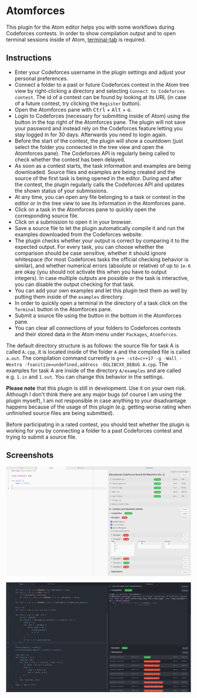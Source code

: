 # Atomforces

This plugin for the Atom editor helps you with some workflows during Codeforces contests.
In order to show compilation output and to open terminal sessions inside of Atom, [terminal-tab](https://atom.io/packages/terminal-tab) is required.

## Instructions

- Enter your Codeforces username in the plugin settings and adjust your personal preferences.
- Connect a folder to a past or future Codeforces contest in the Atom tree view by right-clicking a directory and selecting `Connect to Codeforces contest`. The id of a contest can be found by looking at its URL (in case of a future contest, try clicking the `Register` button).
- Open the Atomforces pane with <kbd>Ctrl</kbd> + <kbd>Alt</kbd> + <kbd>o</kbd>.
- Login to Codeforces (necessary for submitting inside of Atom) using the button in the top right of the Atomforces pane. The plugin will not save your password and instead rely on the Codeforces feature letting you stay logged in for 30 days. Afterwards you need to login again.
- Before the start of the contest, the plugin will show a countdown (just select the folder you connected in the tree view and open the Atomforces pane). The Codeforces API is regularly being called to check whether the contest has been delayed.
- As soon as a contest starts, the task information and examples are being downloaded. Source files and examples are being created and the source of the first task is being opened in the editor. During and after the contest, the plugin regularly calls the Codeforces API and updates the shown status of your submissions.
- At any time, you can open any file belonging to a task or contest in the editor or in the tree view to see its information in the Atomforces pane.
- Click on a task in the Atomforces pane to quickly open the corresponding source file.
- Click on a submission to open it in your browser.
- Save a source file to let the plugin automatically compile it and run the examples downloaded from the Codeforces website.
- The plugin checks whether your output is correct by comparing it to the expected output. For every task, you can choose whether the comparison should be case sensitive, whether it should ignore whitespace (for most Codeforces tasks the official checking behavior is similar), and whether numerical errors (absolute or relative) of up to `1e-6` are okay (you should not activate this when you have to output integers). In case multiple outputs are possible or the task is interactive, you can disable the output checking for that task.
- You can add your own examples and let this plugin test them as well by putting them inside of the `examples` directory.
- In order to quickly open a terminal in the directory of a task click on the `Terminal` button in the Atomforces pane.
- Submit a source file using the button in the bottom in the Atomforces pane.
- You can clear all connections of your folders to Codeforces contests and their stored data in the Atom menu under `Packages`, `Atomforces`.

The default directory structure is as follows: the source file for task A is called `A.cpp`, it is located inside of the folder `A` and the compiled file is called `a.out`. The compilation command currently is `g++ -std=c++17 -g -Wall -Wextra -fsanitize=undefined,address -DGLIBCXX_DEBUG A.cpp`. The examples for task A are inside of the directory `A/examples` and are called e.g. `1.in` and `1.out`.
You can change this behavior in the settings.

**Please note** that this plugin is still in development.
Use it on your own risk.
Although I don't think there are any major bugs (of course I am using the plugin myself), I am not responsible in case anything to your disadvantage happens because of the usage of this plugin (e.g. getting worse rating when unfinished source files are being submitted).

Before participating in a rated contest, you should test whether the plugin is working for you by connecting a folder to a past Codeforces contest and trying to submit a source file.

## Screenshots

![Plugin screenshot 1](screenshot1.png)

![Plugin screenshot 2](screenshot2.png)
